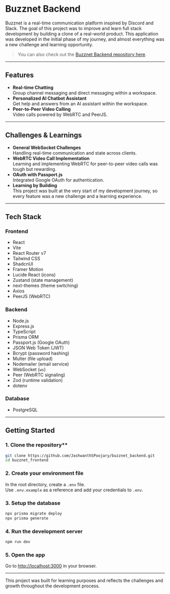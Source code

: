 # Buzznet Backend

Buzznet is a real-time communication platform inspired by Discord and Slack. The goal of this project was to improve and learn full stack development by building a clone of a real-world product. This application was developed in the initial phase of my journey, and almost everything was a new challenge and learning opportunity.

> You can also check out the [Buzznet Backend repository here](https://github.com/JashwanthSPoojary/buzznet_frontend).

---

## Features

- **Real-time Chatting**  
  Group channel messaging and direct messaging within a workspace.
- **Personalized AI Chatbot Assistant**  
  Get help and answers from an AI assistant within the workspace.
- **Peer-to-Peer Video Calling**  
  Video calls powered by WebRTC and PeerJS.

---

## Challenges & Learnings

- **General WebSocket Challenges**  
  Handling real-time communication and state across clients.
- **WebRTC Video Call Implementation**  
  Learning and implementing WebRTC for peer-to-peer video calls was tough but rewarding.
- **OAuth with Passport.js**  
  Integrated Google OAuth for authentication.
- **Learning by Building**  
  This project was built at the very start of my development journey, so every feature was a new challenge and a learning experience.

---

## Tech Stack

### Frontend

- React
- Vite
- React Router v7
- Tailwind CSS
- ShadcnUI
- Framer Motion
- Lucide React (icons)
- Zustand (state management)
- next-themes (theme switching)
- Axios
- PeerJS (WebRTC)

### Backend

- Node.js
- Express.js
- TypeScript
- Prisma ORM
- Passport.js (Google OAuth)
- JSON Web Token (JWT)
- Bcrypt (password hashing)
- Multer (file upload)
- Nodemailer (email service)
- WebSocket (`ws`)
- Peer (WebRTC signaling)
- Zod (runtime validation)
- dotenv

### Database

- PostgreSQL

---

## Getting Started
### 1. Clone the repository**  
   ```bash
   git clone https://github.com/JashwanthSPoojary/buzznet_backend.git
   cd buzznet_frontend
   ```
### 2. Create your environment file

In the root directory, create a `.env` file.  
Use `.env.example` as a reference and add your credentials to `.env`.

### 3. Setup the database

```bash
npx prisma migrate deploy
npx prisma generate
```

### 4. Run the development server

```bash
npm run dev
```

### 5. Open the app

Go to [http://localhost:3000](http://localhost:3000) in your browser.

---

This project was built for learning purposes and reflects the challenges and growth throughout the development process.
